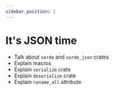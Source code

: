 ```yaml
---
sidebar_position: 1
---
```


# It's JSON time

- Talk about `serde` and `serde_json` crates
- Explain macros
- Explain `serialize` crate
- Explain `deserialize` crate
- Explain `rename_all` attribute